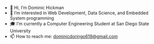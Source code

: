 - 👋 Hi, I’m Dominic Hickman
- 👀 I’m interested in Web Development, Data Science, and Embedded System programming
- 🎓 I’m currently a Computer Engineering Student at San Diego State University
- 📫 How to reach me: dominicdoringo619@gmail.com 

<!--
**dominicdoringo/dominicdoringo** is a ✨ _special_ ✨ repository because its `README.md` (this file) appears on your GitHub profile.

Here are some ideas to get you started:

- 🔭 I’m currently working on ...
- 🌱 I’m currently learning ...
- 👯 I’m looking to collaborate on ...
- 🤔 I’m looking for help with ...
- 💬 Ask me about ...
- 📫 How to reach me: ...
- 😄 Pronouns: ...
- ⚡ Fun fact: ...
-->
